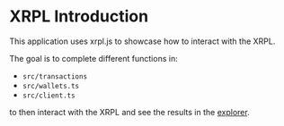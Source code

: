 # XRPL Introduction

This application uses xrpl.js to showcase how to interact with the XRPL.

The goal is to complete different functions in:

- `src/transactions`
- `src/wallets.ts`
- `src/client.ts`

to then interact with the XRPL and see the results in the [explorer](https://testnet.xrpl.org/).
